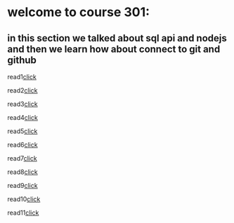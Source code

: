 # welcome to course 301:

## in this section we talked about sql api and nodejs and then we learn how about connect to git and github

 read1[click](read1.md)

  read2[click](read2.md) 

  read3[click](read3.md) 

  read4[click](read4.md) 

read5[click](read5.md) 

read6[click](read6.md) 

read7[click](read7.md) 

read8[click](read8.md) 

read9[click](read9.md) 

read10[click](read010.md) 

read11[click](read011.md) 




